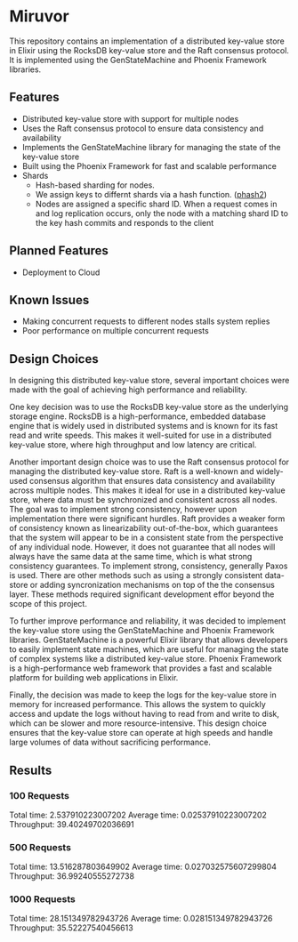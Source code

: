 # Miruvor

This repository contains an implementation of a distributed key-value store in Elixir using the RocksDB key-value store and the Raft consensus protocol. It is implemented using the GenStateMachine and Phoenix Framework libraries.

## Features

- Distributed key-value store with support for multiple nodes
- Uses the Raft consensus protocol to ensure data consistency and availability
- Implements the GenStateMachine library for managing the state of the key-value store
- Built using the Phoenix Framework for fast and scalable performance
- Shards
    - Hash-based sharding for nodes.
    - We assign keys to differnt shards via a hash function. ([phash2](http://erlang.org/documentation/doc-7.0/erts-7.0/doc/html/erlang.html#phash2-2)) 
    - Nodes are assigned a specific shard ID. When a request comes in and log replication occurs, only the node with a matching shard ID to the key hash commits and responds to the client

## Planned Features

- Deployment to Cloud

## Known Issues

- Making concurrent requests to different nodes stalls system replies
- Poor performance on multiple concurrent requests

## Design Choices

In designing this distributed key-value store, several important choices were made with the goal of achieving high performance and reliability.

One key decision was to use the RocksDB key-value store as the underlying storage engine. RocksDB is a high-performance, embedded database engine that is widely used in distributed systems and is known for its fast read and write speeds. This makes it well-suited for use in a distributed key-value store, where high throughput and low latency are critical.

Another important design choice was to use the Raft consensus protocol for managing the distributed key-value store. Raft is a well-known and widely-used consensus algorithm that ensures data consistency and availability across multiple nodes. This makes it ideal for use in a distributed key-value store, where data must be synchronized and consistent across all nodes. The goal was to implement strong consistency, however upon implementation there were significant hurdles. Raft provides a weaker form of consistency known as linearizability out-of-the-box, which guarantees that the system will appear to be in a consistent state from the perspective of any individual node. However, it does not guarantee that all nodes will always have the same data at the same time, which is what strong consistency guarantees. To implement strong, consistency, generally Paxos is used. There are other methods such as using a strongly consistent data-store or adding syncronization mechanisms on top of the the consensus layer. These methods required significant development effor beyond the scope of this project.

To further improve performance and reliability, it was decided to implement the key-value store using the GenStateMachine and Phoenix Framework libraries. GenStateMachine is a powerful Elixir library that allows developers to easily implement state machines, which are useful for managing the state of complex systems like a distributed key-value store. Phoenix Framework is a high-performance web framework that provides a fast and scalable platform for building web applications in Elixir.

Finally, the decision was made to keep the logs for the key-value store in memory for increased performance. This allows the system to quickly access and update the logs without having to read from and write to disk, which can be slower and more resource-intensive. This design choice ensures that the key-value store can operate at high speeds and handle large volumes of data without sacrificing performance.

## Results 

### 100 Requests

Total time: 2.537910223007202
Average time: 0.02537910223007202
Throughput: 39.40249702036691

### 500 Requests

Total time: 13.516287803649902
Average time: 0.027032575607299804
Throughput: 36.99240555272738

### 1000 Requests

Total time: 28.151349782943726
Average time: 0.028151349782943726
Throughput: 35.52227540456613